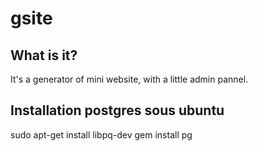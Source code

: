 # gsite

## What is it?

It's a generator of mini website, with a little admin pannel.

## Installation postgres sous ubuntu
sudo apt-get install libpq-dev
gem install pg

